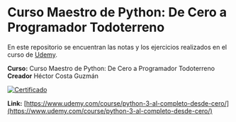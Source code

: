 # Curso Maestro de Python: De Cero a Programador Todoterreno

En este repositorio se encuentran las notas y los ejercicios 
realizados en el curso de [Udemy](https://www.udemy.com/).

**Curso:** Curso Maestro de Python: De Cero a Programador Todoterreno\
**Creador** Héctor Costa Guzmán

[![Certificado](https://udemy-certificate.s3.amazonaws.com/image/UC-77c70340-295c-4461-828d-e20ed5fecc0b.jpg?v=1697821913000)](https://udemy-certificate.s3.amazonaws.com/image/UC-77c70340-295c-4461-828d-e20ed5fecc0b.jpg?v=1697821913000)


**Link:** [https://www.udemy.com/course/python-3-al-completo-desde-cero/](https://www.udemy.com/course/python-3-al-completo-desde-cero/)




